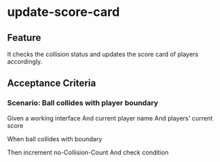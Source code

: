 # update-score-card

## Feature

It checks the collision status and updates
the score card of players accordingly.

## Acceptance Criteria

### Scenario: Ball collides with player boundary

Given a working interface
And current player name
And players' current score

When ball collides with boundary

Then increment no-Collision-Count
And check condition
